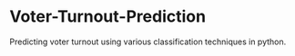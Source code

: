 # Voter-Turnout-Prediction
Predicting voter turnout using various classification techniques in python.

